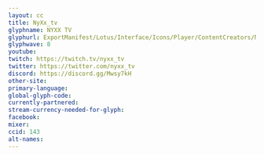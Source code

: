 ```yaml
---
layout: cc
title: NyXx_tv
glyphname: NYXX TV
glyphurl: ExportManifest/Lotus/Interface/Icons/Player/ContentCreators/Nyxxtv.png
glyphwave: 8
youtube:
twitch: https://twitch.tv/nyxx_tv
twitter: https://twitter.com/nyxx_tv
discord: https://discord.gg/Mwsy7kH
other-site:
primary-language:
global-glyph-code:
currently-partnered:
stream-currency-needed-for-glyph:
facebook:
mixer:
ccid: 143
alt-names:
---
```

